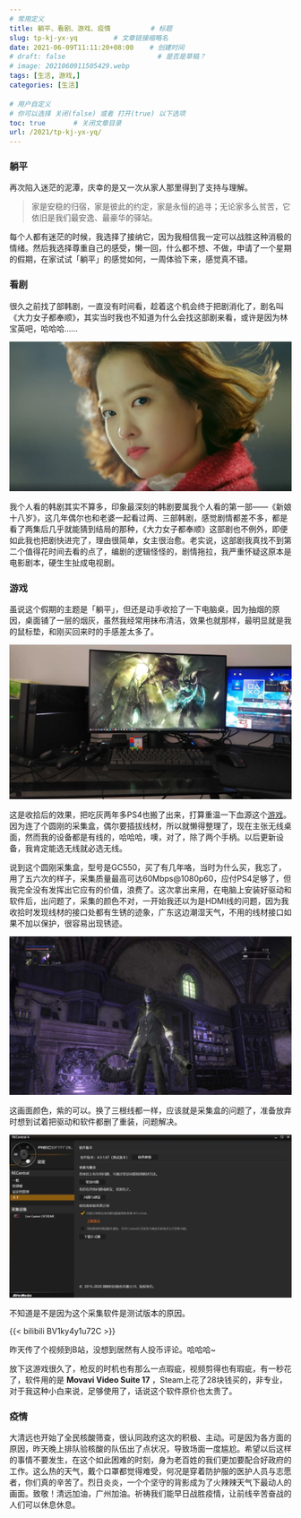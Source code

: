 ```yaml
---
# 常用定义
title: 躺平、看剧、游戏、疫情          # 标题
slug: tp-kj-yx-yq         # 文章链接缩略名
date: 2021-06-09T11:11:20+08:00    # 创建时间
# draft: false                       # 是否是草稿？
# image: 2021060911505429.webp
tags: [生活, 游戏,]
categories: [生活]

# 用户自定义
# 你可以选择 关闭(false) 或者 打开(true) 以下选项
toc: true       # 关闭文章目录
url: /2021/tp-kj-yx-yq/
---
```


### 躺平

再次陷入迷茫的泥潭，庆幸的是又一次从家人那里得到了支持与理解。

> 家是安稳的归宿，家是彼此的约定，家是永恒的追寻；无论家多么贫苦，它依旧是我们最安逸、最豪华的驿站。

每个人都有迷茫的时候，我选择了接纳它，因为我相信我一定可以战胜这种消极的情绪。然后我选择尊重自己的感受，懒一回，什么都不想、不做，申请了一个星期的假期，在家试试「躺平」的感觉如何，一周体验下来，感觉真不错。

### 看剧

很久之前找了部韩剧，一直没有时间看，趁着这个机会终于把剧消化了，剧名叫《大力女子都奉顺》，其实当时我也不知道为什么会找这部剧来看，或许是因为林宝英吧，哈哈哈……

![](postImages/laomai/2023/02/27/163fc34c8a77c4-1.webp)

我个人看的韩剧其实不算多，印象最深刻的韩剧要属我个人看的第一部——《新娘十八岁》，这几年偶尔也和老婆一起看过两、三部韩剧，感觉剧情都差不多，都是看了两集后几乎就能猜到结局的那种，《大力女子都奉顺》这部剧也不例外，即便如此我也把剧快进完了，理由很简单，女主很治愈。老实说，这部剧我真找不到第二个值得花时间去看的点了，编剧的逻辑怪怪的，剧情拖拉，我严重怀疑这原本是电影剧本，硬生生扯成电视剧。

### 游戏

虽说这个假期的主题是「躺平」，但还是动手收拾了一下电脑桌，因为抽烟的原因，桌面铺了一层的烟灰，虽然我经常用抹布清洁，效果也就那样，最明显就是我的鼠标垫，和刚买回来时的手感差太多了。

![](postImages/laomai/2023/02/27/163fc34c8ae638-1.webp)

这是收拾后的效果，把吃灰两年多PS4也搬了出来，打算重温一下血源这个[游戏](游戏.md)。因为连了个圆刚的采集盒，偶尔要插拔线材，所以就懒得整理了，现在主张无线桌面，然而我的设备都是有线的，哈哈哈，噢，对了，除了两个手柄。以后更新设备，我肯定能选无线就必选无线。

说到这个圆刚采集盒，型号是GC550，买了有几年咯，当时为什么买，我忘了，用了五六次的样子，采集质量最高可达60Mbps@1080p60，应付PS4足够了，但我完全没有发挥出它应有的价值，浪费了。这次拿出来用，在电脑上安装好驱动和软件后，出问题了，采集的颜色不对，一开始我还以为是HDMI线的问题，因为我收拾时发现线材的接口处都有生锈的迹象，广东这边潮湿天气，不用的线材接口如果不加以保护，很容易出现锈迹。

![](postImages/laomai/2023/02/27/163fc34c8b5c59-1.webp)

这画面颜色，紫的可以。换了三根线都一样，应该就是采集盒的问题了，准备放弃时想到试着把驱动和软件都删了重装，问题解决。

![](postImages/laomai/2023/02/27/163fc34c8bea96-1.webp)

不知道是不是因为这个采集软件是测试版本的原因。

{{< bilibili BV1ky4y1u72C >}}

昨天传了个视频到B站，没想到居然有人投币评论。哈哈哈~

放下这游戏很久了，枪反的时机也有那么一点瑕疵，视频剪得也有瑕疵，有一秒花了，软件用的是 **Movavi Video Suite 17** ，Steam上花了28块钱买的，非专业，对于我这种小白来说，足够使用了，话说这个软件原价也太贵了。

### 疫情

大清远也开始了全民核酸筛查，很认同政府这次的积极、主动。可是因为各方面的原因，昨天晚上排队验核酸的队伍出了点状况，导致场面一度尴尬。希望以后这样的事情不要发生，在这个如此困难的时刻，身为老百姓的我们更加要配合好政府的工作。这么热的天气，戴个口罩都觉得难受，何况是穿着防护服的医护人员与志愿者，你们真的辛苦了。烈日炎炎，一个个坚守的背影成为了火辣辣天气下最动人的画面。致敬！清远加油，广州加油。祈祷我们能早日战胜疫情，让前线辛苦奋战的人们可以休息休息。

